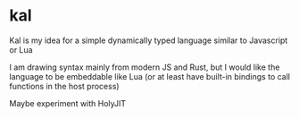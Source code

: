 # kal

Kal is my idea for a simple dynamically typed language similar to Javascript or Lua

I am drawing syntax mainly from modern JS and Rust, but I would like the language to be
embeddable like Lua (or at least have built-in bindings to call functions in the host process)

Maybe experiment with HolyJIT
